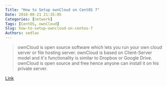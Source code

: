 ```yaml
---
Title: "How to Setup ownCloud on CentOS 7"
Date: 2016-08-21 21:35:05
Categories: [network]
Tags: [CentOS, ownCloud]
Slug: how-to-setup-owncloud-on-centos-7
Authors: sedlav
---
```


> ownCloud is open source software which lets you run your own cloud server or file hosting server. ownCloud is based on Client-Server model and it's functionality is similar to Dropbox or Google Drive. ownCloud is open source and free hence anyone can install it on his private server.

[Link](https://hostpresto.com/community/tutorials/how-to-setup-owncloud-on-centos-7/)
